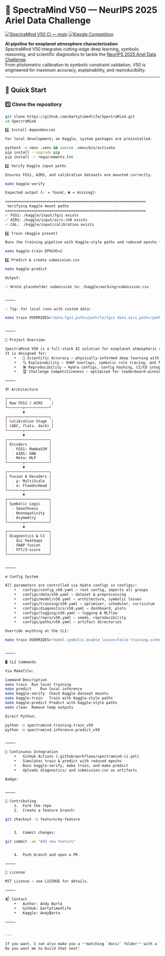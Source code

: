 # 🌌 SpectraMind V50 — NeurIPS 2025 Ariel Data Challenge

[![SpectraMind V50 CI — main](https://github.com/bartytime4life/SpectraMind/actions/workflows/spectramind-ci.yml/badge.svg?branch=main)](https://github.com/bartytime4life/SpectraMind/actions/workflows/spectramind-ci.yml?query=branch%3Amain)
[![Kaggle Competition](https://img.shields.io/badge/Kaggle-NeurIPS%202025%20Ariel%20Challenge-blue?logo=kaggle)](https://www.kaggle.com/competitions/neurips-2025-ariel-data-challenge)

**AI pipeline for exoplanet atmosphere characterization**  
SpectraMind V50 integrates cutting-edge deep learning, symbolic reasoning, and scientific diagnostics to tackle the [NeurIPS 2025 Ariel Data Challenge](https://www.kaggle.com/competitions/neurips-2025-ariel-data-challenge).  
From photometric calibration to symbolic constraint validation, V50 is engineered for maximum accuracy, explainability, and reproducibility.

---

## 🚀 Quick Start

### 1️⃣ Clone the repository
```bash
git clone https://github.com/bartytime4life/SpectraMind.git
cd SpectraMind

2️⃣ Install dependencies

For local development; on Kaggle, system packages are preinstalled.

python3 -m venv .venv && source .venv/bin/activate
pip install --upgrade pip
pip install -r requirements.txt

3️⃣ Verify Kaggle input paths

Ensures FGS1, AIRS, and calibration datasets are mounted correctly.

make kaggle-verify

Expected output (✅ = found, ❌ = missing):

================================================================
 Verifying Kaggle mount paths
================================================================
✅ FGS1: /kaggle/input/fgs1 exists
✅ AIRS: /kaggle/input/airs-ch0 exists
✅ CAL:  /kaggle/input/calibration exists

4️⃣ Train (Kaggle preset)

Runs the training pipeline with Kaggle-style paths and reduced epochs for a quick check.

make kaggle-train EPOCHS=2

5️⃣ Predict & create submission.csv

make kaggle-predict

Output:

✅ Wrote placeholder submission to: /kaggle/working/submission.csv


⸻

💡 Tip: For local runs with custom data:

make train OVERRIDES="data.fgs1_path=/path/to/fgs1 data.airs_path=/path/to/airs data.calibration_dir=/path/to/calibration training.scheduler.max_epochs=10"


⸻

📜 Project Overview

SpectraMind V50 is a full-stack AI solution for exoplanet atmospheric characterization using ESA’s Ariel telescope simulation data.
It is designed for:
	•	🧠 Scientific Accuracy — physically-informed deep learning with symbolic constraints
	•	🔍 Explainability — SHAP overlays, symbolic rule tracing, and full diagnostics dashboard
	•	🛠 Reproducibility — Hydra configs, config hashing, CI/CD integration
	•	🏆 Challenge Competitiveness — optimized for leaderboard-winning performance

⸻

🏗 Architecture

┌───────────────────┐
│ Raw FGS1 / AIRS    │
└───────┬───────────┘
        ▼
┌───────────────────┐
│ Calibration Stage  │
│ (ADC, flats, dark) │
└───────┬───────────┘
        ▼
┌───────────────────┐
│ Encoders          │
│  - FGS1: MambaSSM │
│  - AIRS: GNN      │
│  - Meta: MLP      │
└───────┬───────────┘
        ▼
┌───────────────────┐
│ Fusion & Decoders │
│  - μ: MultiScale  │
│  - σ: FlowUncHead │
└───────┬───────────┘
        ▼
┌───────────────────┐
│ Symbolic Logic    │
│  - Smoothness     │
│  - Nonnegativity  │
│  - Asymmetry      │
└───────┬───────────┘
        ▼
┌───────────────────┐
│ Diagnostics & CI  │
│  - GLL heatmaps   │
│  - SHAP fusion    │
│  - FFT/Z-score    │
└───────────────────┘


⸻

⚙ Config System

All parameters are controlled via Hydra configs in configs/:
	•	configs/config_v50.yaml — root config, imports all groups
	•	configs/data/v50.yaml — dataset & preprocessing
	•	configs/model/v50.yaml — architecture, symbolic losses
	•	configs/training/v50.yaml — optimizer, scheduler, curriculum
	•	configs/diagnostics/v50.yaml — dashboard, plots
	•	configs/logging/v50.yaml — logging & MLflow
	•	configs/repro/v50.yaml — seeds, reproducibility
	•	configs/paths/v50.yaml — artifact directories

Override anything at the CLI:

make train OVERRIDES="model.symbolic.enable_losses=false training.scheduler.max_epochs=20"


⸻

🖥 CLI Commands

Via Makefile:

Command	Description
make train	Run local training
make predict	Run local inference
make kaggle-verify	Check Kaggle dataset mounts
make kaggle-train	Train with Kaggle-style paths
make kaggle-predict	Predict with Kaggle-style paths
make clean	Remove temp outputs

Direct Python:

python -m spectramind.training.train_v50
python -m spectramind.inference.predict_v50


⸻

🧪 Continuous Integration
	•	GitHub Actions (.github/workflows/spectramind-ci.yml)
	•	Simulates train & predict with reduced epochs
	•	Runs kaggle-verify, make train, and make predict
	•	Uploads diagnostics/ and submission.csv as artifacts

Badge:


⸻

🤝 Contributing
	1.	Fork the repo
	2.	Create a feature branch:

git checkout -b feature/my-feature


	3.	Commit changes:

git commit -am "Add new feature"


	4.	Push branch and open a PR.

⸻

📜 License

MIT License — see LICENSE for details.

⸻

📬 Contact
	•	Author: Andy Barta
	•	GitHub: bartytime4life
	•	Kaggle: AndyBarta

⸻


---

If you want, I can also make you a **matching `docs/` folder** with a `pipeline_overview.md` and `cli_guide.md` so the README stays light but people can dive into deep details when needed.  
Do you want me to build that next?
